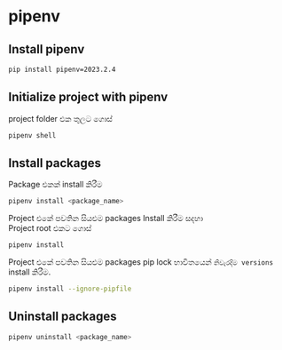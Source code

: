 # pipenv

## Install pipenv
```bash
pip install pipenv=2023.2.4
```

## Initialize project with pipenv
project folder එක තුලට ගොස්
```bash
pipenv shell
```

## Install packages
Package එකක් install කිරීම
```bash
pipenv install <package_name>
```
Project එකේ පවතින සියළුම packages Install කිරීම සදහා \
Project root එකට ගොස්
```bash
pipenv install
```

Project එකේ පවතින සියළුම packages pip lock භාවිතයෙන් `නිවැරදිම versions` install කිරීම. 
```bash
pipenv install --ignore-pipfile
```

## Uninstall packages
```bash
pipenv uninstall <package_name>
```
